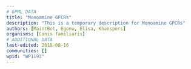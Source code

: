 ```yaml
---
# GPML DATA
title: "Monoamine GPCRs"
description: "This is a temporary description for Monoamine GPCRs"
authors: [MaintBot, Egonw, Elisa, Khanspers]
organisms: [Canis familiaris]
# ADDITIONAL DATA
last-edited: 2019-08-16
communities: []
wpid: "WP1193"
---
```

